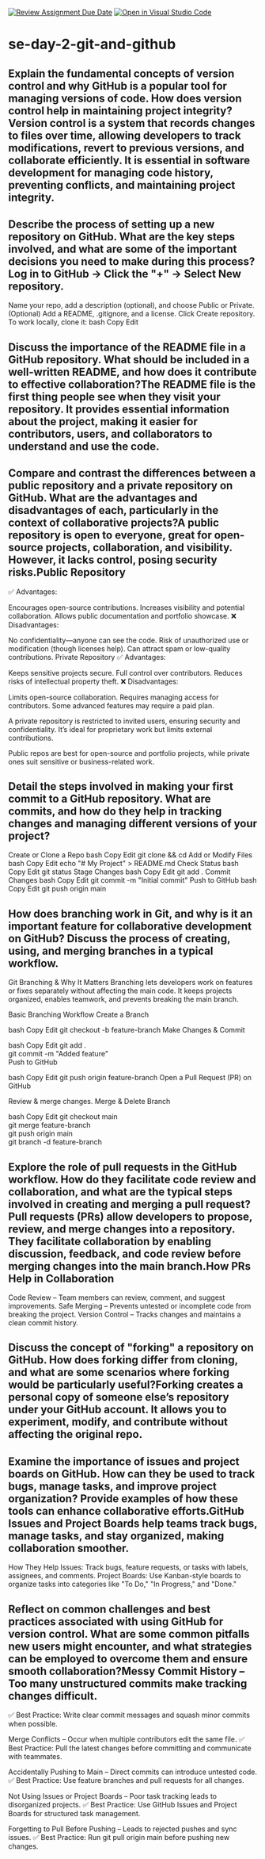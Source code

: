 [![Review Assignment Due Date](https://classroom.github.com/assets/deadline-readme-button-22041afd0340ce965d47ae6ef1cefeee28c7c493a6346c4f15d667ab976d596c.svg)](https://classroom.github.com/a/8wgCKhpZ)
[![Open in Visual Studio Code](https://classroom.github.com/assets/open-in-vscode-2e0aaae1b6195c2367325f4f02e2d04e9abb55f0b24a779b69b11b9e10269abc.svg)](https://classroom.github.com/online_ide?assignment_repo_id=18607636&assignment_repo_type=AssignmentRepo)
# se-day-2-git-and-github
## Explain the fundamental concepts of version control and why GitHub is a popular tool for managing versions of code. How does version control help in maintaining project integrity?Version control is a system that records changes to files over time, allowing developers to track modifications, revert to previous versions, and collaborate efficiently. It is essential in software development for managing code history, preventing conflicts, and maintaining project integrity.

## Describe the process of setting up a new repository on GitHub. What are the key steps involved, and what are some of the important decisions you need to make during this process?Log in to GitHub → Click the "+" → Select New repository.
Name your repo, add a description (optional), and choose Public or Private.
(Optional) Add a README, .gitignore, and a license.
Click Create repository.
To work locally, clone it:
bash
Copy
Edit


## Discuss the importance of the README file in a GitHub repository. What should be included in a well-written README, and how does it contribute to effective collaboration?The README file is the first thing people see when they visit your repository. It provides essential information about the project, making it easier for contributors, users, and collaborators to understand and use the code.

## Compare and contrast the differences between a public repository and a private repository on GitHub. What are the advantages and disadvantages of each, particularly in the context of collaborative projects?A public repository is open to everyone, great for open-source projects, collaboration, and visibility. However, it lacks control, posing security risks.Public Repository
✅ Advantages:

Encourages open-source contributions.
Increases visibility and potential collaboration.
Allows public documentation and portfolio showcase.
❌ Disadvantages:

No confidentiality—anyone can see the code.
Risk of unauthorized use or modification (though licenses help).
Can attract spam or low-quality contributions.
Private Repository
✅ Advantages:

Keeps sensitive projects secure.
Full control over contributors.
Reduces risks of intellectual property theft.
❌ Disadvantages:

Limits open-source collaboration.
Requires managing access for contributors.
Some advanced features may require a paid plan.

A private repository is restricted to invited users, ensuring security and confidentiality. It’s ideal for proprietary work but limits external contributions.

Public repos are best for open-source and portfolio projects, while private ones suit sensitive or business-related work.

## Detail the steps involved in making your first commit to a GitHub repository. What are commits, and how do they help in tracking changes and managing different versions of your project?
Create or Clone a Repo
bash
Copy
Edit
git clone <repo-url> && cd <repo-name>
Add or Modify Files
bash
Copy
Edit
echo "# My Project" > README.md
Check Status
bash
Copy
Edit
git status
Stage Changes
bash
Copy
Edit
git add .
Commit Changes
bash
Copy
Edit
git commit -m "Initial commit"
Push to GitHub
bash
Copy
Edit
git push origin main
## How does branching work in Git, and why is it an important feature for collaborative development on GitHub? Discuss the process of creating, using, and merging branches in a typical workflow.
Git Branching & Why It Matters
Branching lets developers work on features or fixes separately without affecting the main code. It keeps projects organized, enables teamwork, and prevents breaking the main branch.

Basic Branching Workflow
Create a Branch

bash
Copy
Edit
git checkout -b feature-branch
Make Changes & Commit

bash
Copy
Edit
git add .  
git commit -m "Added feature"  
Push to GitHub

bash
Copy
Edit
git push origin feature-branch
Open a Pull Request (PR) on GitHub

Review & merge changes.
Merge & Delete Branch

bash
Copy
Edit
git checkout main  
git merge feature-branch  
git push origin main  
git branch -d feature-branch  
## Explore the role of pull requests in the GitHub workflow. How do they facilitate code review and collaboration, and what are the typical steps involved in creating and merging a pull request?Pull requests (PRs) allow developers to propose, review, and merge changes into a repository. They facilitate collaboration by enabling discussion, feedback, and code review before merging changes into the main branch.How PRs Help in Collaboration
Code Review – Team members can review, comment, and suggest improvements.
Safe Merging – Prevents untested or incomplete code from breaking the project.
Version Control – Tracks changes and maintains a clean commit history.


## Discuss the concept of "forking" a repository on GitHub. How does forking differ from cloning, and what are some scenarios where forking would be particularly useful?Forking creates a personal copy of someone else’s repository under your GitHub account. It allows you to experiment, modify, and contribute without affecting the original repo.

## Examine the importance of issues and project boards on GitHub. How can they be used to track bugs, manage tasks, and improve project organization? Provide examples of how these tools can enhance collaborative efforts.GitHub Issues and Project Boards help teams track bugs, manage tasks, and stay organized, making collaboration smoother.

How They Help
Issues: Track bugs, feature requests, or tasks with labels, assignees, and comments.
Project Boards: Use Kanban-style boards to organize tasks into categories like "To Do," "In Progress," and "Done."

## Reflect on common challenges and best practices associated with using GitHub for version control. What are some common pitfalls new users might encounter, and what strategies can be employed to overcome them and ensure smooth collaboration?Messy Commit History – Too many unstructured commits make tracking changes difficult.
✅ Best Practice: Write clear commit messages and squash minor commits when possible.

Merge Conflicts – Occur when multiple contributors edit the same file.
✅ Best Practice: Pull the latest changes before committing and communicate with teammates.

Accidentally Pushing to Main – Direct commits can introduce untested code.
✅ Best Practice: Use feature branches and pull requests for all changes.

Not Using Issues or Project Boards – Poor task tracking leads to disorganized projects.
✅ Best Practice: Use GitHub Issues and Project Boards for structured task management.

Forgetting to Pull Before Pushing – Leads to rejected pushes and sync issues.
✅ Best Practice: Run git pull origin main before pushing new changes.
